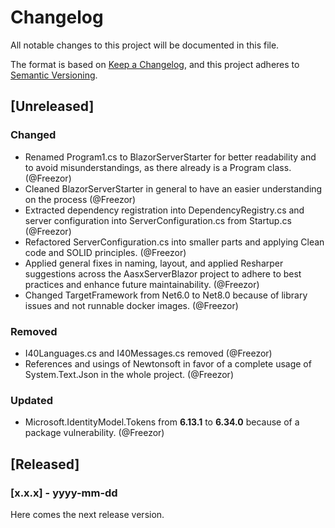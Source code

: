 # Changelog

All notable changes to this project will be documented in this file.

The format is based on [Keep a Changelog](https://keepachangelog.com/en/1.1.0/),
and this project adheres to [Semantic Versioning](https://semver.org/spec/v2.0.0.html).

## [Unreleased]

### Changed

- Renamed Program1.cs to BlazorServerStarter for better readability and to avoid misunderstandings, as there already is a Program class. (@Freezor)
- Cleaned BlazorServerStarter in general to have an easier understanding on the process (@Freezor)
- Extracted dependency registration into DependencyRegistry.cs and server configuration into ServerConfiguration.cs from Startup.cs (@Freezor)
- Refactored ServerConfiguration.cs into smaller parts and applying Clean code and SOLID principles. (@Freezor)
- Applied general fixes in naming, layout, and applied Resharper suggestions across the AasxServerBlazor project to adhere to best practices and enhance future
  maintainability. (@Freezor)
- Changed TargetFramework from Net6.0 to Net8.0 because of library issues and not runnable docker images. (@Freezor)

### Removed

- I40Languages.cs and I40Messages.cs removed (@Freezor)
- References and usings of Newtonsoft in favor of a complete usage of System.Text.Json in the whole project. (@Freezor)

### Updated

- Microsoft.IdentityModel.Tokens from **6.13.1** to **6.34.0** because of a package vulnerability. (@Freezor)

## [Released]

### [x.x.x] - yyyy-mm-dd

Here comes the next release version.

